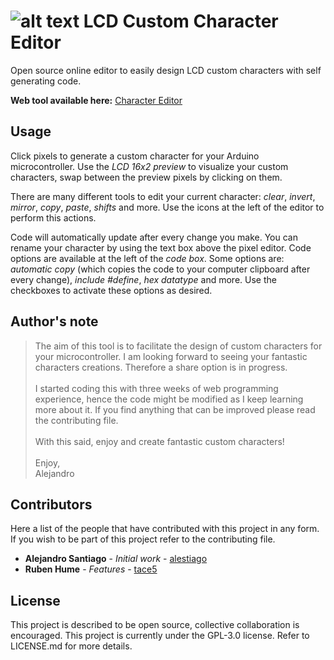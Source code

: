 # ![alt text](https://github.com/alestiago/LCD-Custom-Character-Generetor/blob/master/images/logo.png "Character Editor logo") LCD Custom Character Editor

Open source online editor to easily design LCD custom characters with self generating code.

**Web tool available here:** [Character Editor](https://www.chareditor.com)

## Usage
Click pixels to generate a custom character for your Arduino microcontroller. Use the *LCD 16x2 preview* to visualize your custom characters, swap between the preview pixels by clicking on them.

There are many different tools to edit your current character: *clear*, *invert*, *mirror*, *copy*, *paste*, *shifts* and more.
Use the icons at the left of the editor to perform this actions.

Code will automatically update after every change you make. You can rename your character by using the text box above the
pixel editor. Code options are available at the left of the *code box*. Some options are: *automatic copy* (which copies the code to your computer clipboard after every change), *include #define*, *hex datatype* and more. Use the checkboxes to activate these options as desired.

## Author's note
> The aim of this tool is to facilitate the design of custom characters for your microcontroller. I am looking forward to seeing your fantastic characters creations. Therefore a share option is in progress. <br><br> I started coding this with three weeks of web programming experience, hence the code might be modified as I keep learning more about it. If you find anything that can be improved please read the contributing file. <br><br> With this said, enjoy and create fantastic custom characters! <br><br> Enjoy, <br> Alejandro

## Contributors
Here a list of the people that have contributed with this project in any form. If you wish to be part of this project refer to the contributing file.

* **Alejandro Santiago** - *Initial work* - [alestiago](https://github.com/alestiago)
* **Ruben Hume** - *Features* - [tace5](https://github.com/tace5)

## License
This project is described to be open source, collective collaboration is encouraged. This project is currently under the GPL-3.0 license. Refer to LICENSE.md for more details.
